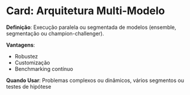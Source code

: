 # Card: Arquitetura Multi-Modelo

**Definição**: Execução paralela ou segmentada de modelos (ensemble, segmentação ou champion-challenger).

**Vantagens**:
- Robustez
- Customização
- Benchmarking contínuo

**Quando Usar**:
Problemas complexos ou dinâmicos, vários segmentos ou testes de hipótese
